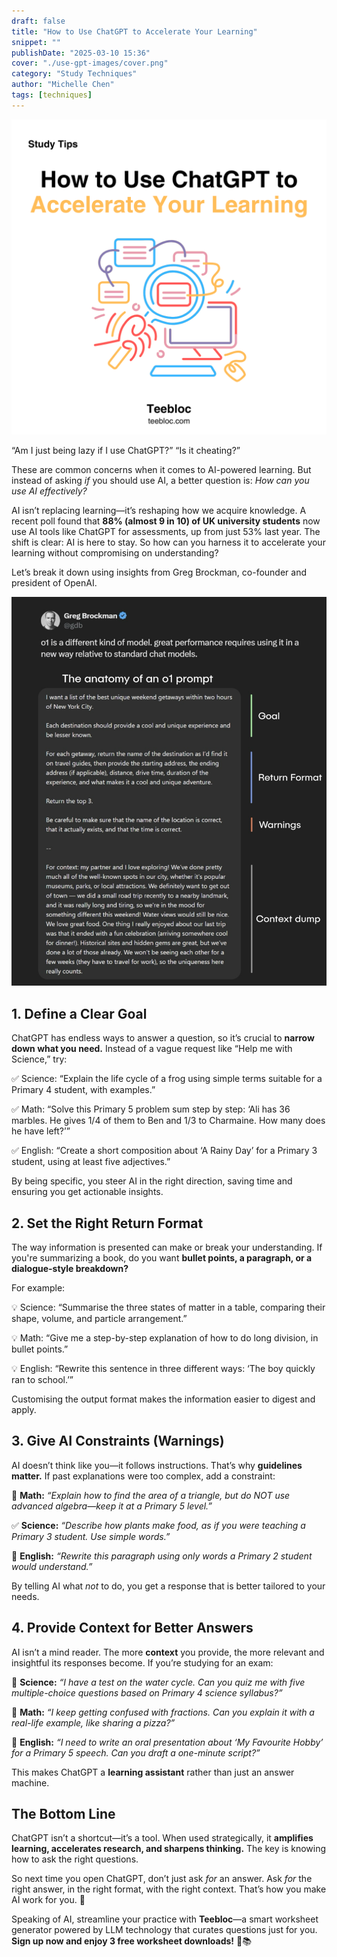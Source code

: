 ```yaml
---
draft: false
title: "How to Use ChatGPT to Accelerate Your Learning"
snippet: ""
publishDate: "2025-03-10 15:36"
cover: "./use-gpt-images/cover.png"
category: "Study Techniques"
author: "Michelle Chen"
tags: [techniques]
---
```


![cover.png](./use-gpt-images/cover.png)

“Am I just being lazy if I use ChatGPT?” “Is it cheating?”

These are common concerns when it comes to AI-powered learning. But instead of asking _if_ you should use AI, a better question is: _How can you use AI effectively?_

AI isn’t replacing learning—it’s reshaping how we acquire knowledge. A recent poll found that **88% (almost 9 in 10) of UK university students** now use AI tools like ChatGPT for assessments, up from just 53% last year. The shift is clear: AI is here to stay. So how can you harness it to accelerate your learning without compromising on understanding?

Let’s break it down using insights from Greg Brockman, co-founder and president of OpenAI.

![image.png](./use-gpt-images/image.png)

## 1. Define a Clear Goal

ChatGPT has endless ways to answer a question, so it’s crucial to **narrow down what you need.** Instead of a vague request like “Help me with Science,” try:

✅ Science: “Explain the life cycle of a frog using simple terms suitable for a Primary 4 student, with examples.”

✅ Math: “Solve this Primary 5 problem sum step by step: ‘Ali has 36 marbles. He gives 1/4 of them to Ben and 1/3 to Charmaine. How many does he have left?’”

✅ English: “Create a short composition about ‘A Rainy Day’ for a Primary 3 student, using at least five adjectives.”

By being specific, you steer AI in the right direction, saving time and ensuring you get actionable insights.

## 2. Set the Right Return Format

The way information is presented can make or break your understanding. If you're summarizing a book, do you want **bullet points, a paragraph, or a dialogue-style breakdown?**

For example:

💡 Science: “Summarise the three states of matter in a table, comparing their shape, volume, and particle arrangement.”

💡 Math: “Give me a step-by-step explanation of how to do long division, in bullet points.”

💡 English: “Rewrite this sentence in three different ways: ‘The boy quickly ran to school.’”

Customising the output format makes the information easier to digest and apply.

## 3. Give AI Constraints (Warnings)

AI doesn’t think like you—it follows instructions. That’s why **guidelines matter.** If past explanations were too complex, add a constraint:

🚫 **Math:** _“Explain how to find the area of a triangle, but do NOT use advanced algebra—keep it at a Primary 5 level.”_

✅ **Science:** _“Describe how plants make food, as if you were teaching a Primary 3 student. Use simple words.”_

🚫 **English:** _“Rewrite this paragraph using only words a Primary 2 student would understand.”_

By telling AI what _not_ to do, you get a response that is better tailored to your needs.

## 4. Provide Context for Better Answers

AI isn’t a mind reader. The more **context** you provide, the more relevant and insightful its responses become. If you’re studying for an exam:

📌 **Science:** _“I have a test on the water cycle. Can you quiz me with five multiple-choice questions based on Primary 4 science syllabus?”_

📌 **Math:** _“I keep getting confused with fractions. Can you explain it with a real-life example, like sharing a pizza?”_

📌 **English:** _“I need to write an oral presentation about ‘My Favourite Hobby’ for a Primary 5 speech. Can you draft a one-minute script?”_

This makes ChatGPT a **learning assistant** rather than just an answer machine.

## The Bottom Line

ChatGPT isn’t a shortcut—it’s a tool. When used strategically, it **amplifies learning, accelerates research, and sharpens thinking.** The key is knowing how to ask the right questions.

So next time you open ChatGPT, don’t just ask _for_ an answer. Ask _for_ the right answer, in the right format, with the right context. That’s how you make AI work for you. 🚀

Speaking of AI, streamline your practice with **Teebloc**—a smart worksheet generator powered by LLM technology that curates questions just for you. **Sign up now and enjoy 3 free worksheet downloads!** 🚀📚
